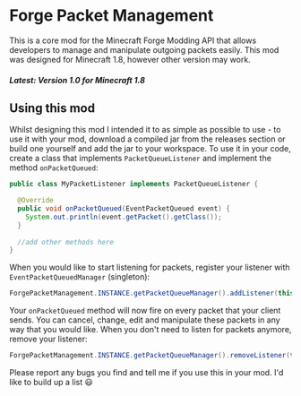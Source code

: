 # Forge Packet Management
This is a core mod for the Minecraft Forge Modding API that allows developers to manage and manipulate outgoing packets easily. This mod was designed for Minecraft 1.8, however other version may work.

##### Latest: Version 1.0 for Minecraft 1.8

## Using this mod
Whilst designing this mod I intended it to as simple as possible to use - to use it with your mod, download a compiled jar from the releases section or build one yourself and add the jar to your workspace. To use it in your code, create a class that implements `PacketQueueListener` and implement the method `onPacketQueued`:
```java
public class MyPacketListener implements PacketQueueListener {

  @Override
  public void onPacketQueued(EventPacketQueued event) {
    System.out.println(event.getPacket().getClass());
  }
  
  //add other methods here
}
```

When you would like to start listening for packets, register your listener with `EventPacketQueuedManager` (singleton):
```java
ForgePacketManagement.INSTANCE.getPacketQueueManager().addListener(this);
```
Your `onPacketQueued` method will now fire on every packet that your client sends. You can cancel, change, edit and manipulate these packets in any way that you would like.
When you don't need to listen for packets anymore, remove your listener:
```java
ForgePacketManagement.INSTANCE.getPacketQueueManager().removeListener(this);
```
Please report any bugs you find and tell me if you use this in your mod. I'd like to build up a list 😃
